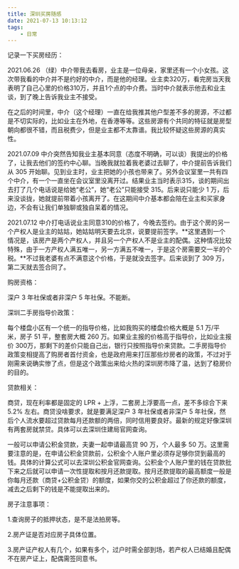 ```yaml
---
title: 深圳买房随感
date: 2021-07-13 10:13:12
tags:
    - 日常
---
```


记录一下买房经历：

2021.06.26 （绿）中介带我去看房，业主是一位母亲，家里还有一个小女孩。这次带我看的中介并不是约好的中介，而是他的经理。业主卖320万，看完房当天我表明了自己心里的价格310万，并且1个点的中介费。当时中介就表示他去和业主谈，到了晚上告诉我业主不接受。

在之后的时间里，中介（这个经理）一直在给我推其他户型差不多的房源，不过都是不切实际的，比如业主在外地，在香港等等。这些房源有个共同的特征就是房型朝向都很不错，而且税费少，但是业主都不太靠谱。我比较怀疑这些房源的真实性。

2021.07.09 中介突然告知我业主基本同意（态度不明确，可以谈）我提出的价格了，让我去他们的签约中心聊。当晚我就拉着我老婆过去聊了，中介提前告诉我们从 305 开始聊。见到业主时，业主把她的小孩也带来了。另外会议室里一共有四个中介，有一个一直坐在会议室里没离开过。结果业主当时表示315，谈的期间出去打了几个电话说是给她“老公”，她“老公”只能接受 315。后来说只能少 1 万，后来没谈拢，她就提前带着小孩离开了。在这期间中介基本都会陪在业主和买家身边，不会有让我们单独聊或独自呆着的情况。

2021.07.12 中介打电话说业主同意310的价格了，今晚去签约。由于这个房的另一个产权人是业主的姑姑，她姑姑明天要去北京，说要提前签字。**这里遇到一个情况是，该房产是两个产权人，并且另一个产权人不是业主的配偶。这种情况比较特殊，由于一方产权人满五唯一，另一方满五不唯一，于是这个房需要交一半的个税。**不过我老婆有点不满意这个价格，于是就没去签字。后来谈到了 309 万，第二天就去签合同了。

购房资格：

深户 3 年社保或者非深户 5 年社保。不能断。

深圳二手房指导价政策：

每个楼盘小区有一个统一的指导价格，比如我购买的楼盘价格大概是 5.1 万/平米，房子 51 平，整套房大概 260 万。如果业主报的价格高于指导价，比如业主报价 300万，那剩下的差价只能自己出，银行只按照指导价来贷款。二手房指导价政策变相提高了购房者首付资金，也是政府用来打压那些炒房者的政策，不过对于刚需来说确实惨了点，但是这个政策出来给火热的深圳房市降了温，达到了稳房价的目的。

贷款相关：

商贷，现在利率都是固定的 LPR + 上浮，二套房上浮要高一点，差不多综合下来 5.2% 左右。商贷没啥要求，就是要满足深户 3 年社保或者非深户 5 年社保，然后个人流水要超过贷款每月还款额的两倍，同时信用要良好。最新的规定好像深圳有两套房就禁贷。具体可以去深圳住建局官网查询。

一般可以申请公积金贷款，夫妻一起申请最高贷 90 万，个人最多 50 万。这里需要注意的是，在申请公积金贷款前，公积金个人账户里必须存足够你贷到最高的钱。具体的计算公式可以去深圳公积金官网查询。公积金个人账户里的钱在贷款批下来之后就可以申请一次性提取和按月还款提取。按月还款提取的最高额度一般是你每月还款（商贷+公积金贷）的额度，如果你交的公积金超过了你还款的额度，减去之后剩下的钱是不能提取出来的。

房子注意事项：

1.查询房子的抵押状态，是不是法拍房等。

2.房产证是否对应房子具体位置。

3.房产证产权人有几个，如果有多个，过户时需全部到场，若产权人已结婚且配偶不在房产证上，配偶需签同意书。


